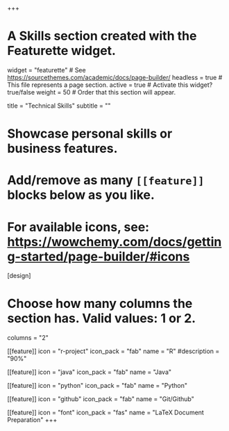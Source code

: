 +++
# A Skills section created with the Featurette widget.
widget = "featurette"  # See https://sourcethemes.com/academic/docs/page-builder/
headless = true  # This file represents a page section.
active = true  # Activate this widget? true/false
weight = 50  # Order that this section will appear.

title = "Technical Skills"
subtitle = ""

# Showcase personal skills or business features.
# 
# Add/remove as many `[[feature]]` blocks below as you like.
# 
# For available icons, see: https://wowchemy.com/docs/getting-started/page-builder/#icons

[design]
  # Choose how many columns the section has. Valid values: 1 or 2.
  columns = "2"

[[feature]]
  icon = "r-project"
  icon_pack = "fab"
  name = "R"
  #description = "90%"

[[feature]]
  icon = "java"
  icon_pack = "fab"
  name = "Java"
  
[[feature]]
  icon = "python"
  icon_pack = "fab"
  name = "Python"

[[feature]]
  icon = "github"
  icon_pack = "fab"
  name = "Git/Github"
  
[[feature]]
  icon = "font"
  icon_pack = "fas"
  name = "LaTeX Document Preparation"
+++
